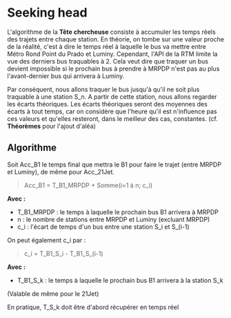 # Seeking head

L'algorithme de la **Tête chercheuse** consiste à accumuler les temps réels des trajets entre chaque station.
En théorie, on tombe sur une valeur proche de la réalité, c'est à dire le temps réel à laquelle le bus va mettre entre Métro Rond Point du Prado et Luminy. Cependant, l'API de la RTM limite la vue des derniers bus traquables à 2. Cela veut dire que traquer un bus devient impossible si le prochain bus à prendre à MRPDP n'est pas au plus l'avant-dernier bus qui arrivera à Luminy.

Par conséquent, nous allons traquer le bus jusqu'à qu'il ne soit plus traquable à une station S_n. A partir de cette station, nous allons regarder les écarts théoriques. Les écarts théoriques seront des moyennes des écarts à tout temps, car on considère que l'heure qu'il est n'influence pas ces valeurs et qu'elles resteront, dans le meilleur des cas, constantes. (cf. **Théorèmes** pour l'ajout d'aléa)

## Algorithme

Soit Acc_B1 le temps final que mettra le B1 pour faire le trajet (entre MRPDP et Luminy), de même pour Acc_21Jet.

> Acc_B1 = T_B1_MRPDP + Somme(i=1 à n; c_i)

__Avec :__
- T_B1_MRPDP : le temps à laquelle le prochain bus B1 arrivera à MRPDP
- n : le nombre de stations entre MRPDP et Luminy (excluant MRPDP)
- c_i : l'écart de temps d'un bus entre une station S_i et S_(i-1)

On peut également c_i par :

> c_i = T_B1_S_i - T_B1_S_(i-1)

__Avec :__
- T_B1_S_k : le temps à laquelle le prochain bus B1 arrivera à la station S_k

(Valable de même pour le 21Jet)

En pratique, T_S_k doit être d'abord récupérer en temps réel